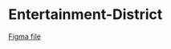 # Entertainment-District

[Figma file](https://www.figma.com/file/Jvnu1QeByzsi0zHHyawrUv/Entertainment-District?node-id=0%3A1)